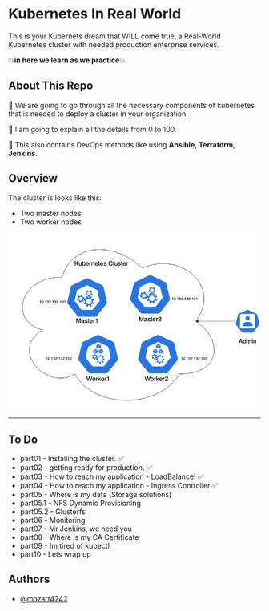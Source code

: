 # Kubernetes In Real World
This is your Kubernets dream that WILL come true, a Real-World Kubernetes cluster with needed production enterprise services.

💥**in here we learn as we practice**💥

## About This Repo
📌 We are going to go through all the necessary components of kubernetes that is needed to deploy a cluster in your organization.

📌 I am going to explain all the details from 0 to 100.

📌 This also contains DevOps methods like using **Ansible**, **Terraform**, **Jenkins**.


## Overview
The cluster is looks like this:
- Two master nodes
- Two worker nodes
<p align="center">
 <img alt="Ansible Logo" src="cluster.png">
</p>

--------
## To Do
- part01 - Installing the cluster. ✅
- part02 - getting ready for production. ✅
- part03 - How to reach my application - LoadBalance! ✅
- part04 - How to reach my application - Ingress Controller ✅
- part05 - Where is my data (Storage solutions)
- part05.1 - NFS Dynamic Provisioning
- part05.2 - Glusterfs
- part06 - Monitoring
- part07 - Mr Jenkins, we need you
- part08 - Where is my CA Certificate
- part09 - Im tired of kubectl
- part10 - Lets wrap up

## Authors

- [@mozart4242](https://www.github.com/mozart4242)
